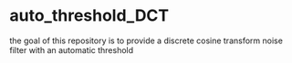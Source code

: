 # auto_threshold_DCT

the goal of this repository is to provide a discrete cosine transform noise filter with an automatic threshold

